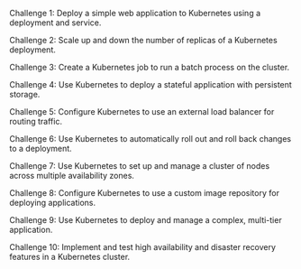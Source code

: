 Challenge 1: Deploy a simple web application to Kubernetes using a deployment and service.

Challenge 2: Scale up and down the number of replicas of a Kubernetes deployment.

Challenge 3: Create a Kubernetes job to run a batch process on the cluster.

Challenge 4: Use Kubernetes to deploy a stateful application with persistent storage.

Challenge 5: Configure Kubernetes to use an external load balancer for routing traffic.

Challenge 6: Use Kubernetes to automatically roll out and roll back changes to a deployment.

Challenge 7: Use Kubernetes to set up and manage a cluster of nodes across multiple availability zones.

Challenge 8: Configure Kubernetes to use a custom image repository for deploying applications.

Challenge 9: Use Kubernetes to deploy and manage a complex, multi-tier application.

Challenge 10: Implement and test high availability and disaster recovery features in a Kubernetes cluster.